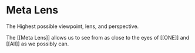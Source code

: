 # Meta Lens
The Highest possible viewpoint, lens, and perspective. 

The [[Meta Lens]] allows us to see from as close to the eyes of [[ONE]] and [[All]] as we possibly can. 
